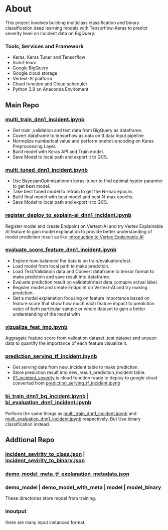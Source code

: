 # About
This project involves building multiclass classification and binary classification deep learning models with Tensorflow-Keras to predict severity level on Incident data on BigQuery.

### Tools, Services and Framework
- Keras, Keras Tuner and Tensorflow
- Scikit-learn
- Google BigQuery
- Google cloud storage
- Vertext-AI platform
- Cloud function and Cloud scheduler
- Python 3.9 on Anaconda Enviroment

## Main Repo

### [multi_train_dnn1_incident.ipynb](https://github.com/technqvi/SMart-AI/blob/main/Model-TF_Keras/DNN-1-TF-KerasProcessing/multi_train_dnn1_incident.ipynb)
- Get train ,validation and test data from BigQuery as dataframe.
- Covert dataframe to tensorflow as data on tf.data input pipeline
- Normalize numberical value and perform onehot-encoding on Keras Preprocessing Layer.
- Build model with Keras API and  Train model.
- Save Model to local path and export it to GCS.
### [multi_tuned_dnn1_incident.ipynb](https://github.com/technqvi/SMart-AI/blob/main/Model-TF_Keras/DNN-1-TF-KerasProcessing/multi_tuned_dnn1_incident.ipynb)
- Use BayesianOptimizationon keras-tuner to find optimal hypter paramter to get best model.
- Take best tuned model to retrain to get the N-max epochs.
- Build final model with best model and best  N-max epochs.
- Save Model to local path and export it to GCS.

### [register_deploy_to_explain-ai_dnn1_incident.ipynb](https://github.com/technqvi/SMart-AI/blob/main/Model-TF_Keras/DNN-1-TF-KerasProcessing/register_deploy_to_explain-ai_dnn1_incident.ipynb)
Register model and create Endpoint on Vertext-AI and try Vertex Explainable AI feature to gain model explanation to provide better understanding of model prediction result   as like [Introduction to Vertex Explainable AI](https://cloud.google.com/vertex-ai/docs/explainable-ai/overview)

### [evaluate_score_feature_dnn1_incident.ipynb](https://github.com/technqvi/SMart-AI/blob/main/Model-TF_Keras/DNN-1-TF-KerasProcessing/evaluate_score_feature_dnn1_incident.ipynb)
- Explore how balanced the data is on train/evaluation/test.
- Load model from local path to make predction.
- Load Test/Validatoin data and Convert dataframe to tensor format to make predctoin and save result into dataframe.
- Evaluate prediction result on validatoin/test data comapre actual label.
- Register model and create Endpoint on Vertext-AI and try making predction.
- Get a model explanation focusing on feature importance based on feature score that show how much each feature impact to prediction value of both particular sample or whole dataset to gain a better understanding of the model with

### [vizualize_feat_imp.ipynb](https://github.com/technqvi/SMart-AI/blob/main/Model-TF_Keras/DNN-1-TF-KerasProcessing/vizualize_feat_imp.ipynb)
Aggragate  feature score from validation dataset ,test dataset and unseen data  to quantify the importance of each feature visualize it.



### [prediction_serving_tf_incident.ipynb](https://github.com/technqvi/SMart-AI/blob/main/Model-TF_Keras/DNN-1-TF-KerasProcessing/prediction_serving_tf_incident.ipynb)
- Get serving data from new_incident table to make prediction.
- Store prediction result into new_result_prediction_incident table.
- [tf1_incident_severity](https://github.com/technqvi/SMart-AI/tree/main/Model-TF_Keras/DNN-1-TF-KerasProcessing/tf1_incident_severity) is cloud function ready to deploy to google cloud converted from [prediction_serving_tf_incident.ipynb](https://github.com/technqvi/SMart-AI/blob/main/Model-TF_Keras/DNN-1-TF-KerasProcessing/prediction_serving_tf_incident.ipynb) 



### [bi_train_dnn1_bq_incident.ipynb](https://github.com/technqvi/SMart-AI/blob/main/Model-TF_Keras/DNN-1-TF-KerasProcessing/bi_train_dnn1_bq_incident.ipynb) | [bi_evaluation_dnn1_incident.ipynb](https://github.com/technqvi/SMart-AI/blob/main/Model-TF_Keras/DNN-1-TF-KerasProcessing/bi_evaluation_dnn1_incident.ipynb)
Perform the same things as   [multi_train_dnn1_incident.ipynb](https://github.com/technqvi/SMart-AI/blob/main/Model-TF_Keras/DNN-1-TF-KerasProcessing/multi_train_dnn1_incident.ipynb) and  [multi_evaluation_dnn1_incident.ipynb](https://github.com/technqvi/SMart-AI/blob/main/Model-TF_Keras/DNN-1-TF-KerasProcessing/multi_evaluation_dnn1_incident.ipynb) respectively. But Use binary classification instead. 



## Addtional Repo

### [incident_sevirity_to_class.json](https://github.com/technqvi/SMart-AI/blob/main/Model-TF_Keras/DNN-1-TF-KerasProcessing/incident_severity_to_class.json) | [incident_sevirity_to_binary.json](https://github.com/technqvi/SMart-AI/blob/main/Model-TF_Keras/DNN-1-TF-KerasProcessing/incident_severity_to_binary.json)
### [demo_model_meta_tf_explanation_metadata.json](https://github.com/technqvi/SMart-AI/blob/main/Model-TF_Keras/DNN-1-TF-KerasProcessing/demo_model_meta_tf_explanation_metadata.json)

### demo_model |  demo_model_with_meta | model | model_binary
These directories store model from training.

###  inoutput 
there are many input instanced format.






